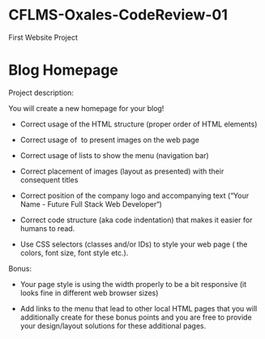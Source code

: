 # CFLMS-Oxales-CodeReview-01

First Website Project
# Blog Homepage

Project description:

You will create a new homepage for your blog!

- Correct usage of the HTML structure (proper order of HTML elements)

- Correct usage of <img> to present images on the web page

- Correct usage of lists to show the menu (navigation bar)

- Correct placement of images (layout as presented) with their consequent titles

- Correct position of the company logo and accompanying text (“Your Name - Future Full Stack Web Developer“)

- Correct code structure (aka code indentation) that makes it easier for humans to read.  

- Use CSS selectors (classes and/or IDs) to style your web page ( the colors, font size, font style etc.).

Bonus:

- Your page style is using the width properly to be a bit responsive (it looks fine in different web browser sizes)

- Add links to the menu that lead to other local HTML pages that you will additionally create for these bonus points and you are free to provide your design/layout solutions for these additional pages. 
